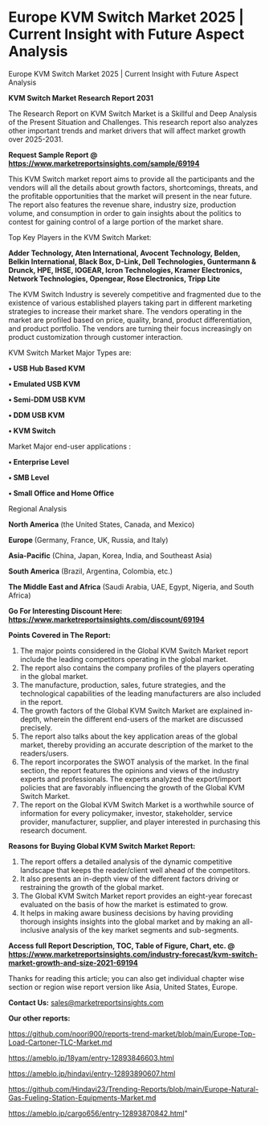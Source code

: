 # Europe KVM Switch Market 2025 | Current Insight with Future Aspect Analysis
Europe KVM Switch Market 2025 | Current Insight with Future Aspect Analysis

<strong>KVM Switch Market Research Report 2031</strong>

The Research Report on KVM Switch Market is a Skillful and Deep Analysis of the Present Situation and Challenges. This research report also analyzes other important trends and market drivers that will affect market growth over 2025-2031.

<strong>Request Sample Report @ <a href=https://www.marketreportsinsights.com/sample/69194>https://www.marketreportsinsights.com/sample/69194</a></strong>

This KVM Switch market report aims to provide all the participants and the vendors will all the details about growth factors, shortcomings, threats, and the profitable opportunities that the market will present in the near future. The report also features the revenue share, industry size, production volume, and consumption in order to gain insights about the politics to contest for gaining control of a large portion of the market share.

Top Key Players in the KVM Switch Market:

<strong>Adder Technology, Aten International, Avocent Technology, Belden, Belkin International, Black Box, D-Link, Dell Technologies, Guntermann & Drunck, HPE, IHSE, IOGEAR, Icron Technologies, Kramer Electronics, Network Technologies, Opengear, Rose Electronics, Tripp Lite</strong>

The KVM Switch Industry is severely competitive and fragmented due to the existence of various established players taking part in different marketing strategies to increase their market share. The vendors operating in the market are profiled based on price, quality, brand, product differentiation, and product portfolio. The vendors are turning their focus increasingly on product customization through customer interaction.

KVM Switch Market Major Types are:

<strong>• USB Hub Based KVM

• Emulated USB KVM

• Semi-DDM USB KVM

• DDM USB KVM

• KVM Switch</strong>

Market Major end-user applications :

<strong>• Enterprise Level

• SMB Level

• Small Office and Home Office </strong>

Regional Analysis

</u><strong><b>North America</b></strong> (the United States, Canada, and Mexico)

<strong><b>Europe </b></strong>(Germany, France, UK, Russia, and Italy)

<strong><b>Asia-Pacific</b></strong> (China, Japan, Korea, India, and Southeast Asia)

<strong><b>South America</b></strong> (Brazil, Argentina, Colombia, etc.)

<strong><b>The Middle East and Africa</b></strong> (Saudi Arabia, UAE, Egypt, Nigeria, and South Africa)

<strong>Go For Interesting Discount Here: <a href=https://www.marketreportsinsights.com/discount/69194>https://www.marketreportsinsights.com/discount/69194</a></strong>

<strong>Points Covered in The Report:</strong>
<ol>
  <li>The major points considered in the Global KVM Switch Market report include the leading competitors operating in the global market.</li>
  <li>The report also contains the company profiles of the players operating in the global market.</li>
  <li>The manufacture, production, sales, future strategies, and the technological capabilities of the leading manufacturers are also included in the report.</li>
  <li>The growth factors of the Global KVM Switch Market are explained in-depth, wherein the different end-users of the market are discussed precisely.</li>
  <li>The report also talks about the key application areas of the global market, thereby providing an accurate description of the market to the readers/users.</li>
  <li>The report incorporates the SWOT analysis of the market. In the final section, the report features the opinions and views of the industry experts and professionals. The experts analyzed the export/import policies that are favorably influencing the growth of the Global KVM Switch Market.</li>
  <li>The report on the Global KVM Switch Market is a worthwhile source of information for every policymaker, investor, stakeholder, service provider, manufacturer, supplier, and player interested in purchasing this research document.</li>
</ol>
<strong>Reasons for Buying Global KVM Switch Market Report:</strong>

<ol>
  <li>The report offers a detailed analysis of the dynamic competitive landscape that keeps the reader/client well ahead of the competitors.</li>
  <li>It also presents an in-depth view of the different factors driving or restraining the growth of the global market.</li>
  <li>The Global KVM Switch Market report provides an eight-year forecast evaluated on the basis of how the market is estimated to grow.</li>
  <li>It helps in making aware business decisions by having providing thorough insights insights into the global market and by making an all-inclusive analysis of the key market segments and sub-segments.</li>
</ol>
<strong>Access full Report Description, TOC, Table of Figure, Chart, etc. @ <a href=https://www.marketreportsinsights.com/industry-forecast/kvm-switch-market-growth-and-size-2021-69194>https://www.marketreportsinsights.com/industry-forecast/kvm-switch-market-growth-and-size-2021-69194</a></strong>


Thanks for reading this article; you can also get individual chapter wise section or region wise report version like Asia, United States, Europe.

<strong>Contact Us:</strong>
sales@marketreportsinsights.com

<strong>Our other reports:</strong>

<a href=https://github.com/noori900/reports-trend-market/blob/main/Europe-Top-Load-Cartoner-TLC-Market.md>https://github.com/noori900/reports-trend-market/blob/main/Europe-Top-Load-Cartoner-TLC-Market.md</a>

<a href=https://ameblo.jp/18yam/entry-12893846603.html>https://ameblo.jp/18yam/entry-12893846603.html</a>

<a href=https://ameblo.jp/hindavi/entry-12893890607.html>https://ameblo.jp/hindavi/entry-12893890607.html</a>

<a href=https://github.com/Hindavi23/Trending-Reports/blob/main/Europe-Natural-Gas-Fueling-Station-Equipments-Market.md>https://github.com/Hindavi23/Trending-Reports/blob/main/Europe-Natural-Gas-Fueling-Station-Equipments-Market.md</a>

<a href=https://ameblo.jp/cargo656/entry-12893870842.html>https://ameblo.jp/cargo656/entry-12893870842.html</a>"
